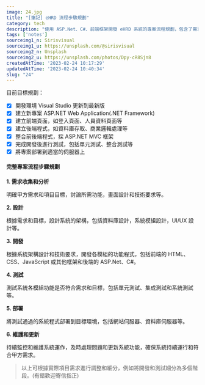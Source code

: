 ```yaml
---
image: 24.jpg
title: "[筆記] eHRD 流程步驟規劃"
category: tech
description: "使用 ASP.Net、C#、前端框架開發 eHRD 系統的專案流程規劃，包含了需求分析、設計、開發、測試和部署等步驟。"
tags: ['notes']
sourceimg1_n: Sirisvisual
sourceimg1_u: https://unsplash.com/@sirisvisual
sourceimg2_n: Unsplash
sourceimg2_u: https://unsplash.com/photos/Dpy-cR8Sjn8
createdAtTime: '2023-02-24 10:17:29'
updatedAtTime: '2023-02-24 10:40:34'
slug: "24"
---
```


目前目標規劃：

- [x] 開發環境 Visual Studio 更新到最新版
- [x] 建立新專案 ASP.NET Web Application(.NET Framework)
- [x] 建立前端頁面，如登入頁面、人員資料頁面等
- [x] 建立後端程式，如資料庫存取、商業邏輯處理等
- [x] 整合前後端程式，採 ASP.NET MVC 框架
- [x] 完成開發後進行測試，包括單元測試、整合測試等
- [x] 將專案部署到適當的伺服器上

<!-- 簡單的 eHRD 區塊包含基本的登入功能、人員資料管理功能、課程資訊管理功能等，開發者可以依據需求自行增加或減少功能。 -->

#### 完整專案流程步驟規劃

**1. 需求收集和分析**

明確甲方需求和項目目標，討論所需功能，畫面設計和技術要求等。

**2. 設計**

根據需求和目標，設計系統的架構，包括資料庫設計，系統模組設計，UI/UX 設計等。

**3. 開發**

根據系統架構設計和技術要求，開發各模組的功能程式，包括前端的 HTML、CSS、JavaScript 或其他框架和後端的 ASP.Net、C#。

**4. 測試**

測試系統各模組功能是否符合需求和目標，包括單元測試、集成測試和系統測試等。

**5. 部署**

將測試通過的系統程式部署到目標環境，包括網站伺服器、資料庫伺服器等。

**6. 維護和更新**

持續監控和維護系統運作，及時處理問題和更新系統功能，確保系統持續運行和符合甲方需求。

> 以上可根據實際項目需求進行調整和細分，例如將開發和測試細分為多個階段。(有錯歡迎寄信指正)